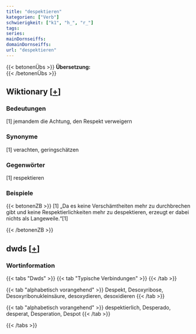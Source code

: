 ```yaml
---
title: "despektieren"
kategorien: ["Verb"]
schwierigkeit: ["k1", "h_", "r_"]
tags:
series:
mainDornseiffs:
domainDornseiffs:
url: "despektieren"
---
```


{{< betonenÜbs >}}
**Übersetzung:**  
{{< /betonenÜbs >}}

## Wiktionary [[+](https://de.wiktionary.org/wiki/despektieren)]

### Bedeutungen
[1] jemandem die Achtung, den Respekt verweigern  

### Synonyme
[1] verachten, geringschätzen  

### Gegenwörter
[1] respektieren  

### Beispiele
{{< betonenZB >}}
[1] „Da es keine Verschämtheiten mehr zu durchbrechen gibt und keine Respektierlichkeiten mehr zu despektieren, erzeugt er dabei nichts als Langeweile.“[1]  

{{< /betonenZB >}}


## dwds [[+](https://www.dwds.de/wb/despektieren)]

### Wortinformation
{{< tabs "Dwds" >}}
{{< tab "Typische Verbindungen" >}}
{{< /tab >}}

{{< tab "alphabetisch vorangehend" >}}
Despekt, Desoxyribose, Desoxyribonukleinsäure, desoxydieren, desoxidieren
{{< /tab >}}

{{< tab "alphabetisch vorangehend" >}}
despektierlich, Desperado, desperat, Desperation, Despot
{{< /tab >}}

{{< /tabs >}}

